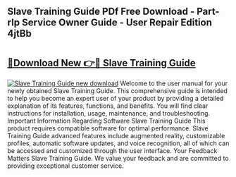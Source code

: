 ## Slave Training Guide PDf Free Download - Part-rIp Service Owner Guide - User Repair Edition 4jtBb

# <h2><a href="http://bc76977.oget.top/?id=Slave+Training+Guide">🔗Download New 👉🔴 Slave Training Guide</a></h2>

[![Slave Training Guide new download](https://i.imgur.com/5g1atiW.png)](http://bc76977.oget.top/?id=Slave+Training+Guide)
Welcome to the user manual for your newly obtained Slave Training Guide. This comprehensive guide is intended to help you become an expert user of your product by providing a detailed explanation of its features, functions, and benefits. You will find clear instructions for installation, usage, maintenance, and troubleshooting. Important Information Regarding Software Slave Training Guide This product requires compatible software for optimal performance. Slave Training Guide advanced features include augmented reality, customizable profiles, automatic software updates, and voice recognition, all of which can be accessed and customized through the user interface. Your Feedback Matters Slave Training Guide. We value your feedback and are committed to providing exceptional customer service.
